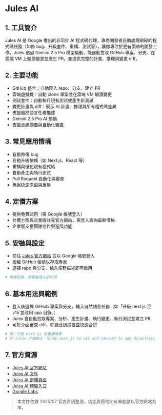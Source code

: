 # Jules AI

## 1. 工具簡介
Jules AI 是 Google 推出的非同步 AI 程式碼代理，專為開發者自動處理瑣碎的程式碼任務（如修 bug、升級套件、重構、測試等），讓你專注於更有價值的開發工作。Jules 透過 Gemini 2.5 Pro 模型驅動，能自動拉取 GitHub 專案、分支、在雲端 VM 上驗證變更並產生 PR，並提供完整的計畫、推理與變更 diff。

## 2. 主要功能
- GitHub 整合：自動匯入 repo、分支、建立 PR
- 雲端虛擬機：自動 clone 專案並在雲端 VM 驗證變更
- 測試套件：自動執行現有測試或產生新測試
- 變更計畫與 diff：展示 AI 計畫、推理與所有程式碼差異
- 支援自然語言任務描述
- Gemini 2.5 Pro AI 驅動
- 支援音訊摘要與自動化審查

## 3. 常見應用情境
- 自動修復 bug
- 自動升級依賴（如 Next.js、React 等）
- 重構與優化現有程式碼
- 自動產生與執行測試
- Pull Request 自動化與審查
- 專案快速原型與重構

## 4. 定價方案
- 提供免費試用（需 Google 帳號登入）
- 付費方案與企業版詳見官方網站，需登入查詢最新價格
- 企業版支援團隊協作與進階功能

## 5. 安裝與設定
- 前往 [Jules 官方網站](https://jules.google/) 並以 Google 帳號登入
- 授權 GitHub 帳號以存取專案
- 選擇 repo 與分支，輸入任務描述即可啟用

```bash
# 無需安裝，瀏覽器登入即可用
```

## 6. 基本用法與範例
- 登入後選擇 GitHub 專案與分支，輸入自然語言任務（如「升級 next.js 至 v15 並改用 app 目錄」）
- Jules 會自動拉取專案、分析、產生計畫、執行變更、執行測試並建立 PR
- 可於介面審查 diff、聆聽音訊摘要並快速合併

```bash
# 例：升級 next.js 並重構專案
# 於 Jules 介面輸入：「Bump next.js to v15 and convert to app directory」
```

## 7. 官方資源
- [Jules AI 官方網站](https://jules.google/)
- [Jules AI 文件](https://jules.google/docs)
- [Jules AI 定價頁面](https://jules.google/)
- [Jules AI 體驗入口](https://jules.google.com/)
- [Google Labs](https://labs.google.com/)

> 本文件依據 2025/07 官方資訊整理，功能與價格如有異動請以官方網站為準。
